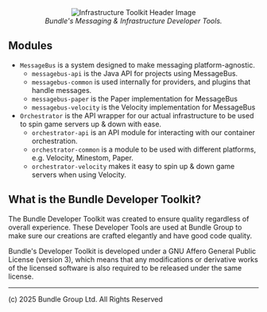 <div style="align-items: center; text-align: center">
    <div style="max-height: 200px;">
    <img src="https://i.imgur.com/eDcB5uc.png" alt="Infrastructure Toolkit Header Image"/>
    </div>
    <em>Bundle's Messaging & Infrastructure Developer Tools.</em>
</div>

## Modules

- `MessageBus` is a system designed to make messaging platform-agnostic.
  - `messagebus-api` is the Java API for projects using MessageBus. 
  - `messagebus-common` is used internally for providers, and plugins that handle messages.
  - `messagebus-paper` is the Paper implementation for MessageBus
  - `messagebus-velocity` is the Velocity implementation for MessageBus
- `Orchestrator` is the API wrapper for our actual infrastructure to be used to spin game servers up & down with ease.
  - `orchestrator-api` is an API module for interacting with our container orchestration.
  - `orchestrator-common` is a module to be used with different platforms, e.g. Velocity, Minestom, Paper.
  - `orchestrator-velocity` makes it easy to spin up & down game servers when using Velocity. 

## What is the Bundle Developer Toolkit?

The Bundle Developer Toolkit was created to ensure quality regardless of overall experience. These Developer Tools are used at Bundle Group to make sure our creations are crafted elegantly and have good code quality. 

Bundle's Developer Toolkit is developed under a GNU Affero General Public License (version 3), which means that any modifications or derivative works of the licensed software is also required to be released under the same license.

---

(c) 2025 Bundle Group Ltd. All Rights Reserved